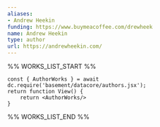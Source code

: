 ```yaml
---
aliases:
- Andrew Heekin
funding: https://www.buymeacoffee.com/drewheek
name: Andrew Heekin
type: author
url: https://andrewheekin.com/
---
```



%% WORKS_LIST_START %%

```datacorejsx
const { AuthorWorks } = await dc.require('basement/datacore/authors.jsx');
return function View() {
    return <AuthorWorks/>
}
```
%% WORKS_LIST_END %%